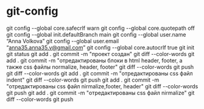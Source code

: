 # git-config
git config --global core.safecrlf warn
git config --global core.quotepath off
git config --global init.defaultBranch main
git config --global user.name “Anna Volkova”
git config --global user.email “anna35.anna35.v@gmail.com”
git config --global core.autocrlf true
git init
git status
git add .
git commit -m "проект создан"
git diff --color-words
git add .
git commit -m "отредактированы блоки в html header, footer, а также css файлы normalize, header, footer"
git diff --color-words
git push
git diff --color-words
git add .
git commit -m "отредактированы css файл indent"
git diff --color-words
git push
git add .
git commit -m "отредактированы css файл nirmalize,footer, header"
git diff --color-words
git push
git add .
git commit -m "отредактированы css файл nirmalize"
git diff --color-words
git push